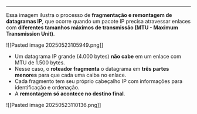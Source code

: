 
---
Essa imagem ilustra o processo de **fragmentação e remontagem de datagramas IP**, que ocorre quando um pacote IP precisa atravessar enlaces com **diferentes tamanhos máximos de transmissão (MTU - Maximum Transmission Unit)**.

![[Pasted image 20250523105949.png]]

- Um datagrama IP grande (4.000 bytes) **não cabe** em um enlace com MTU de 1.500 bytes.
- Nesse caso, o **roteador fragmenta** o datagrama em **três partes menores** para que cada uma caiba no enlace.
- Cada fragmento tem seu próprio cabeçalho IP com informações para identificação e ordenação.
- A **remontagem** **só acontece no destino final**.

![[Pasted image 20250523110136.png]]